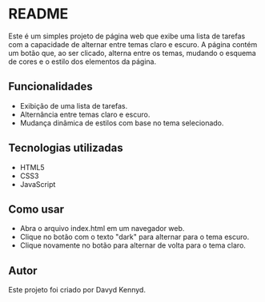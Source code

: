 # README
Este é um simples projeto de página web que exibe uma lista de tarefas com a capacidade de alternar entre temas claro e escuro. A página contém um botão que, ao ser clicado, alterna entre os temas, mudando o esquema de cores e o estilo dos elementos da página.

## Funcionalidades
- Exibição de uma lista de tarefas.
- Alternância entre temas claro e escuro.
- Mudança dinâmica de estilos com base no tema selecionado.
## Tecnologias utilizadas
- HTML5
- CSS3
- JavaScript
## Como usar
- Abra o arquivo index.html em um navegador web.
- Clique no botão com o texto "dark" para alternar para o tema escuro.
- Clique novamente no botão para alternar de volta para o tema claro.
## Autor
Este projeto foi criado por Davyd Kennyd.
